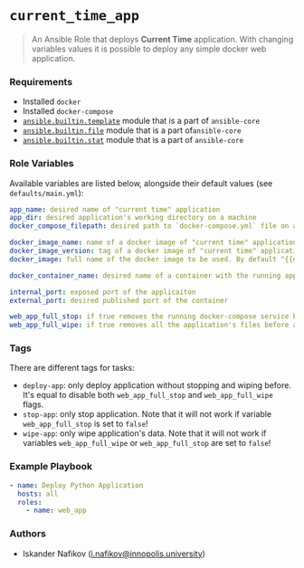 # `current_time_app` 

> An Ansible Role that deploys **Current Time** application. With changing variables values it is possible to deploy any simple docker web application.

### Requirements
- Installed `docker`
- Installed `docker-compose`
- [`ansible.builtin.template`](https://docs.ansible.com/ansible/latest/collections/ansible/builtin/template_module.html) module that is a part of `ansible-core`
- [`ansible.builtin.file`](https://docs.ansible.com/ansible/latest/collections/ansible/builtin/file_module.html) module that is a part of`ansible-core`
- [`ansible.builtin.stat`](https://docs.ansible.com/ansible/latest/collections/ansible/builtin/stat_module.html) module that is a part of `ansible-core`
### Role Variables
Available variables are listed below, alongside their default values (see `defaults/main.yml`):

```yaml
app_name: desired name of "current time" application
app_dir: desired application's working directory on a machine
docker_compose_filepath: desired path to `docker-compose.yml` file on a machine

docker_image_name: name of a docker image of "current time" application to be used
docker_image_version: tag of a docker image of "current time" application to be used
docker_image: full name of the docker image to be used. By default "{{docker_image_name}}:{{docker_image_version}}"

docker_container_name: desired name of a container with the running application

internal_port: exposed port of the applicaiton
external_port: desired published port of the container

web_app_full_stop: if true removes the running docker-compose service before a new deployment
web_app_full_wipe: if true removes all the application's files before a new deployment. This variable depends on {{web_app_full_stop}}. For wiping it's necessray to stop the application, so both variables must be true in this case.
```

### Tags
There are different tags for tasks:
* `deploy-app`: only deploy application without stopping and wiping before. It's equal to disable both `web_app_full_stop` and `web_app_full_wipe` flags.
* `stop-app`: only stop application. Note that it will not work if variable `web_app_full_stop` is set to `false`!
* `wipe-app`: only wipe application's data. Note that it will not work if variables `web_app_full_wipe` or `web_app_full_stop` are set to `false`!

### Example Playbook
```yml
- name: Deploy Python Application
  hosts: all
  roles:
    - name: web_app
```

### Authors 
* Iskander Nafikov ([i.nafikov@innopolis.university](mailto:i.nafikov@innopolis.university))